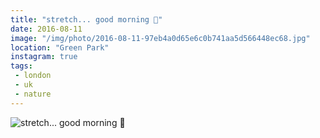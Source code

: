 ```yaml
---
title: "stretch... good morning 🌾"
date: 2016-08-11
image: "/img/photo/2016-08-11-97eb4a0d65e6c0b741aa5d566448ec68.jpg"
location: "Green Park"
instagram: true
tags:
 - london
 - uk
 - nature
---
```


![stretch... good morning 🌾](/img/photo/2016-08-11-97eb4a0d65e6c0b741aa5d566448ec68.jpg)
